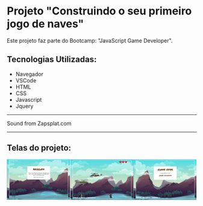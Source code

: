 # Projeto "Construindo o seu primeiro jogo de naves" 

Este projeto faz parte do Bootcamp: "JavaScript Game Developer".

## Tecnologias Utilizadas:
* Navegador
* VSCode
* HTML
* CSS
* Javascript
* Jquery

***********************
Sound from Zapsplat.com
***********************

## Telas do projeto:

![paginas_web](https://github.com/SuayMack/jogo-de-naves-dio/blob/master/resources/img/imagemGit.png) 

